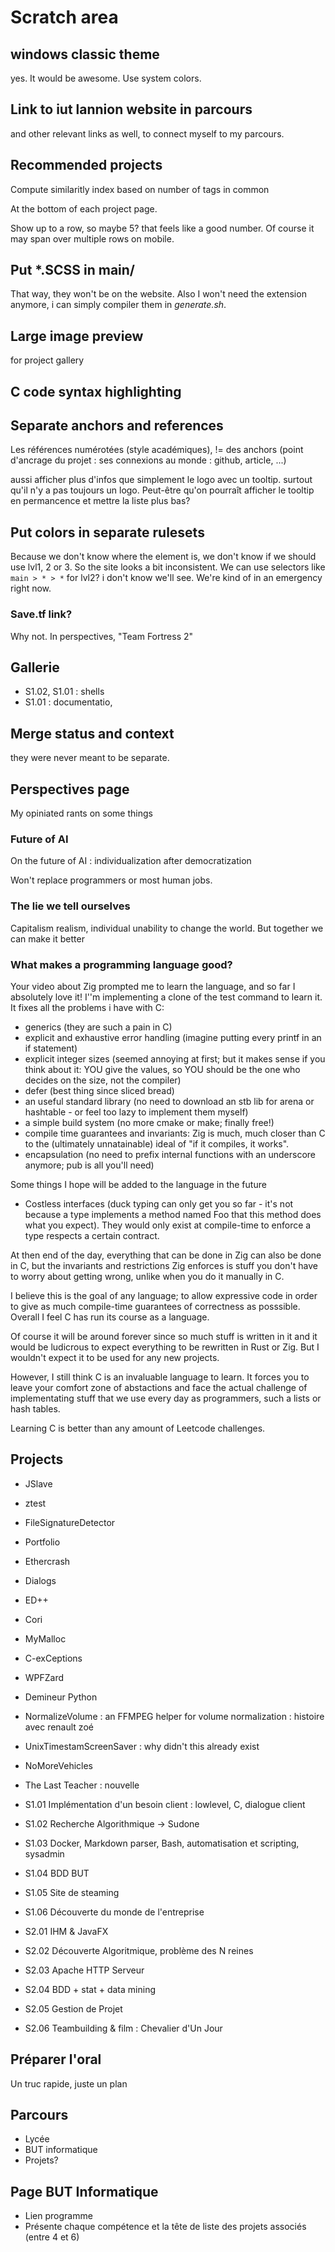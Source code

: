 # Scratch area

## windows classic theme

yes. It would be awesome. Use system colors.

## Link to iut lannion website in parcours

and other relevant links as well, to connect myself to my parcours.

## Recommended projects

Compute similaritly index based on number of tags in common

At the bottom of each project page.

Show up to a row, so maybe 5? that feels like a good number. Of course it may span over multiple rows on mobile.

## Put *.SCSS in main/

That way, they won't be on the website. Also I won't need the extension anymore, i can simply compiler them in *generate.sh*.

## Large image preview

for project gallery

## C code syntax highlighting

## Separate anchors and references

Les références numérotées (style académiques), != des anchors (point d'ancrage du projet : ses connexions au monde : github, article, ...)

aussi afficher plus d'infos que simplement le logo avec un tooltip. surtout qu'il n'y a pas toujours un logo. Peut-être qu'on pourraît afficher le tooltip en permancence et mettre la liste plus bas?

## Put colors in separate rulesets

Because we don't know where the element is, we don't know if we should use lvl1, 2 or 3. So the site looks a bit inconsistent. We can use selectors like `main > * > *` for lvl2? i don't know we'll see. We're kind of in an emergency right now.

### Save.tf link?

Why not. In perspectives, "Team Fortress 2"

## Gallerie

- S1.02, S1.01 : shells
- S1.01 : documentatio,

## Merge status and context

they were never meant to be separate.

## Perspectives page

My opiniated rants on some things

### Future of AI

On the future of AI : individualization after democratization

Won't replace programmers or most human jobs.

### The lie we tell ourselves

Capitalism realism, individual unability to change the world. But together we can make it better

### What makes a programming language good?

Your video about Zig prompted me to learn the language, and so far I absolutely love it! I''m implementing a clone of the test command to learn it. It fixes all the problems i have with C:

- generics (they are such a pain in C)
- explicit and exhaustive error handling (imagine putting every printf in an if statement)
- explicit integer sizes (seemed annoying at first; but it makes sense if you think about it: YOU give the values, so YOU should be the one who decides on the size, not the compiler)
- defer (best thing since sliced bread)
- an useful standard library (no need to download an stb lib for arena or hashtable - or feel too lazy to implement them myself)
- a simple build system (no more cmake or make; finally free!)
- compile time guarantees and invariants: Zig is much, much closer than C to the (ultimately unnatainable) ideal of "if it compiles, it works".
- encapsulation (no need to prefix internal functions with an underscore anymore; pub is all you'll need)

Some things I hope will be added to the language in the future

- Costless interfaces (duck typing can only get you so far - it's not because a type implements a method named Foo that this method does what you expect). They would only exist at compile-time to enforce a type respects a certain contract.

At then end of the day, everything that can be done in Zig can also be done in C, but the invariants and restrictions Zig enforces is stuff you don't have to worry about getting wrong, unlike when you do it manually in C.

I believe this is the goal of any language; to allow expressive code in order to give as much compile-time guarantees of correctness as posssible. Overall I feel C has run its course as a language.

Of course it will be around forever since so much stuff is written in it and it would be ludicrous to expect everything to be rewritten in Rust or Zig. But I wouldn't expect it to be used for any new projects.

However, I still think C is an invaluable language to learn. It forces you to leave your comfort zone of abstactions and face the actual challenge of implementating stuff that we use every day as programmers, such a lists or hash tables.

Learning C is better than any amount of Leetcode challenges.

## Projects

- JSlave
- ztest
- FileSignatureDetector
- Portfolio
- Ethercrash
- Dialogs
- ED++
- Cori
- MyMalloc
- C-exCeptions
- WPFZard
- Demineur Python
- NormalizeVolume : an FFMPEG helper for volume normalization : histoire avec renault zoé
- UnixTimestamScreenSaver : why didn't this already exist
- NoMoreVehicles
- The Last Teacher : nouvelle

- S1.01 Implémentation d'un besoin client : lowlevel, C, dialogue client
- S1.02 Recherche Algorithmique &rarr; Sudone
- S1.03 Docker, Markdown parser, Bash, automatisation et scripting, sysadmin
- S1.04 BDD BUT
- S1.05 Site de steaming
- S1.06 Découverte du monde de l'entreprise
- S2.01 IHM & JavaFX
- S2.02 Découverte Algoritmique, problème des N reines
- S2.03 Apache HTTP Serveur
- S2.04 BDD + stat + data mining
- S2.05 Gestion de Projet
- S2.06 Teambuilding & film : Chevalier d'Un Jour

## Préparer l'oral

Un truc rapide, juste un plan

## Parcours

- Lycée
- BUT informatique
- Projets?

## Page BUT Informatique

- Lien programme
- Présente chaque compétence et la tête de liste des projets associés (entre 4 et 6)
